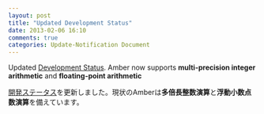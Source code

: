 ```yaml
---
layout: post
title: "Updated Development Status"
date: 2013-02-06 16:10
comments: true
categories: Update-Notification Document
---
```

Updated [Development Status](/index.html).
Amber now supports **multi-precision integer arithmetic** and **floating-point arithmetic**

[開発ステータス](/ja/index.html)を更新しました。現状のAmberは**多倍長整数演算**と**浮動小数点数演算**を備えています。
